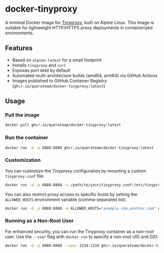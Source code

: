 # docker-tinyproxy

A minimal Docker image for [Tinyproxy](https://tinyproxy.github.io/), built on Alpine Linux. This image is suitable for lightweight HTTP/HTTPS proxy deployments in containerized environments.

## Features

- Based on `alpine:latest` for a small footprint
- Installs `tinyproxy` and `curl`
- Exposes port `8888` by default
- Automated multi-architecture builds (amd64, arm64) via GitHub Actions
- Images published to GitHub Container Registry (`ghcr.io/querateam/docker-tinyproxy:latest`)

## Usage

### Pull the image

```sh
docker pull ghcr.io/querateam/docker-tinyproxy:latest
```

### Run the container

```sh
docker run -d -p 8888:8888 ghcr.io/querateam/docker-tinyproxy:latest
```

### Customization
You can customize the Tinyproxy configuration by mounting a custom `tinyproxy.conf` file:

```sh
docker run -d -p 8888:8888 -v /path/to/your/tinyproxy.conf:/etc/tinyproxy/tinyproxy.conf ghcr.io/querateam/docker-tinyproxy:latest
```

You can also restrict proxy access to specific hosts by setting the `ALLOWED_HOSTS` environment variable (comma-separated list):

```sh
docker run -d -p 8888:8888 -e ALLOWED_HOSTS="example.com,another.com" ghcr.io/querateam/docker-tinyproxy:latest
```

### Running as a Non-Root User

For enhanced security, you can run the Tinyproxy container as a non-root user. Use the `--user` flag with `docker run` to specify a non-root UID and GID:

```sh
docker run -d -p 8888:8888 --user 1234:1234 ghcr.io/querateam/docker-tinyproxy:latest
```

